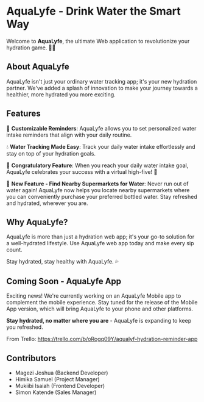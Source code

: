 # AquaLyfe - Drink Water the Smart Way

Welcome to **AquaLyfe**, the ultimate Web application to revolutionize your hydration game. 📱💧

## About AquaLyfe

AquaLyfe isn't just your ordinary water tracking app; it's your new hydration partner. We've added a splash of innovation to make your journey towards a healthier, more hydrated you more exciting.

## Features

📅 **Customizable Reminders**: AquaLyfe allows you to set personalized water intake reminders that align with your daily routine.

💧 **Water Tracking Made Easy**: Track your daily water intake effortlessly and stay on top of your hydration goals.

🎉 **Congratulatory Feature**: When you reach your daily water intake goal, AquaLyfe celebrates your success with a virtual high-five! 🙌

🌟 **New Feature - Find Nearby Supermarkets for Water**: Never run out of water again! AquaLyfe now helps you locate nearby supermarkets where you can conveniently purchase your preferred bottled water. Stay refreshed and hydrated, wherever you are.

## Why AquaLyfe?

AquaLyfe is more than just a hydration web  app; it's your go-to solution for a well-hydrated lifestyle. Use AquaLyfe web app today and make every sip count.

Stay hydrated, stay healthy with AquaLyfe. 💦

## Coming Soon - AquaLyfe  App

Exciting news! We're currently working on an AquaLyfe Mobile app to complement the mobile experience. Stay tuned for the release of the Mobile App version, which will bring AquaLyfe to your phone and other platforms. 

**Stay hydrated, no matter where you are** - AquaLyfe is expanding to keep you refreshed.

From Trello:
https://trello.com/b/oRogq09Y/aqualyf-hydration-reminder-app


## Contributors

- Magezi Joshua (Backend Developer)
- Himika Samuel (Project Manager)
- Mukiibi Isaiah (Frontend Developer)
- Simon Katende (Sales Manager)

